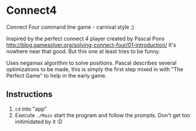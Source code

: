 # Connect4
Connect Four command line game - carnival style ;)

Inspired by the perfect connect 4 player created by Pascal Pons http://blog.gamesolver.org/solving-connect-four/01-introduction/
It's nowhere near that good. But this one at least tries to be funny.

Uses negamax algorithm to solve positions. Pascal describes several optimizations to be made, this is simply the first step mixed in with "The Perfect Game" to help in the early game.

## Instructions
1. `cd` into "app"
2. Execute `./Main` start the program and follow the prompts. Don't get too initimidated by it :D
